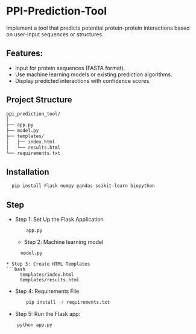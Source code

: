# PPI-Prediction-Tool
Implement a tool that predicts potential protein-protein interactions based on user-input sequences or structures.
## Features:
* Input for protein sequences (FASTA format).
* Use machine learning models or existing prediction algorithms.
* Display predicted interactions with confidence scores.


## Project Structure
```bash
ppi_prediction_tool/
│
├── app.py
├── model.py
├── templates/
│   ├── index.html
│   └── results.html
└── requirements.txt
```
## Installation
```bash
  pip install Flask numpy pandas scikit-learn biopython
```
## Step
* Step 1: Set Up the Flask Application
  ```bash
      app.py
  ```
  * Step 2: Machine learning model
  ```bash
    model.py
 ```
* Step 3: Create HTML Templates
```bash
      templates/index.html
      templates/results.html
  ```
* Step 4: Requirements File
  ```bash
      pip install -r requirements.txt
  ```
 * Step 5: Run the Flask app:

 ```bash
     python app.py 
  ```
